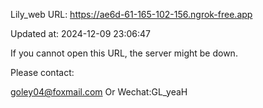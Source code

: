 Lily_web URL: https://ae6d-61-165-102-156.ngrok-free.app

Updated at: 2024-12-09 23:06:47

If you cannot open this URL, the server might be down.

Please contact: 

goley04@foxmail.com Or Wechat:GL_yeaH